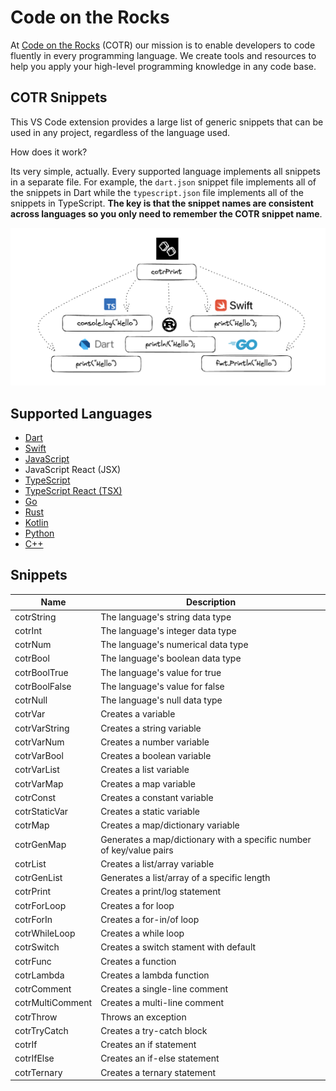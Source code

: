 # Code on the Rocks 
At [Code on the Rocks](https://codeontherocks.dev/) (COTR) our mission is to enable developers to code fluently in every programming language. We create tools and resources to help you apply your high-level programming knowledge in any code base.

## COTR Snippets
This VS Code extension provides a large list of generic snippets that can be used in any project, regardless of the language used. 

How does it work? 

Its very simple, actually. Every supported language implements all snippets in a separate file. For example, the `dart.json` snippet file implements all of the snippets in Dart while the `typescript.json` file implements all of the snippets in TypeScript. **The key is that the snippet names are consistent across languages so you only need to remember the COTR snippet name**.

![COTR Snippets](./cotr_snippts.png)

## Supported Languages
- [Dart](https://dart.dev/)
- [Swift](https://www.swift.org/)
- [JavaScript](https://www.javascript.com/)
- JavaScript React (JSX)
- [TypeScript](https://www.typescriptlang.org/)
- [TypeScript React (TSX)](https://react.dev/learn/typescript)
- [Go](https://go.dev/)
- [Rust](https://www.rust-lang.org/)
- [Kotlin](https://kotlinlang.org/)
- [Python](https://www.python.org/)
- [C++](https://cplusplus.com/)

## Snippets

| Name | Description |
| --- | --- |
| cotrString | The language's string data type |
| cotrInt | The language's integer data type |
| cotrNum | The language's numerical data type |
| cotrBool | The language's boolean data type |
| cotrBoolTrue | The language's value for true |
| cotrBoolFalse | The language's value for false |
| cotrNull | The language's null data type |
| cotrVar | Creates a variable |
| cotrVarString | Creates a string variable |
| cotrVarNum | Creates a number variable |
| cotrVarBool | Creates a boolean variable |
| cotrVarList| Creates a list variable |
| cotrVarMap | Creates a map variable |
| cotrConst | Creates a constant variable |
| cotrStaticVar | Creates a static variable |
| cotrMap | Creates a map/dictionary variable |
| cotrGenMap | Generates a map/dictionary with a specific number of key/value pairs |
| cotrList | Creates a list/array variable |
| cotrGenList | Generates a list/array of a specific length |
| cotrPrint | Creates a print/log statement |
| cotrForLoop | Creates a for loop |
| cotrForIn | Creates a for-in/of loop |
| cotrWhileLoop | Creates a while loop |
| cotrSwitch | Creates a switch stament with default |
| cotrFunc | Creates a function |
| cotrLambda | Creates a lambda function |
| cotrComment | Creates a single-line comment |
| cotrMultiComment | Creates a multi-line comment |
| cotrThrow | Throws an exception |
| cotrTryCatch | Creates a try-catch block |
| cotrIf | Creates an if statement |
| cotrIfElse | Creates an if-else statement |
| cotrTernary | Creates a ternary statement |
